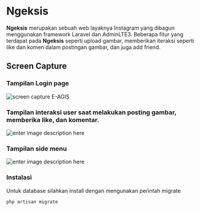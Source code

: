 # Ngeksis
**Ngeksis** merupakan sebuah web layaknya Instagram yang dibagun menggunakan framework Laravel dan AdminLTE3. Beberapa fitur yang terdapat pada **Ngeksis** seperti upload gambar, memberikan iteraksi seperti like dan komen dalam postingan gambar, dan juga add friend. 

## Screen Capture
### Tampilan Login page
![screen capture E-AGIS](https://i.ibb.co/XC6fngT/Screenshot-2021-03-26-194818.png)

### Tampilan interaksi user saat melakukan posting gambar, memberika like, dan komentar.
![enter image description here](https://i.ibb.co/XpQTTmT/Screenshot-2021-03-26-194714.png)

### Tampilan side menu 
![enter image description here](https://i.ibb.co/6yZzSn0/Screenshot-2021-03-26-194737.png)

### Instalasi
Untuk database silahkan install dengan mengunakan perintah migrate
```
php artisan migrate
```

